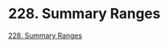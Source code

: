 # 228. Summary Ranges

[228. Summary Ranges](https://leetcode.com/problems/summary-ranges/description/)